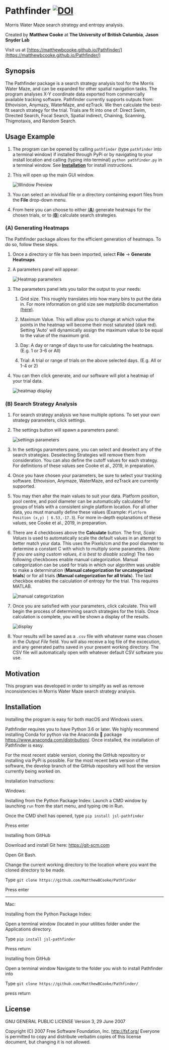 # Pathfinder    [![DOI](https://zenodo.org/badge/188258387.svg)](https://zenodo.org/badge/latestdoi/188258387)

Morris Water Maze search strategy and entropy analysis.

Created by **Matthew Cooke** at **The University of British Columbia**, **Jason Snyder Lab**

Visit us at [https://matthewbcooke.github.io/Pathfinder/](https://matthewbcooke.github.io/Pathfinder/)

## Synopsis

The Pathfinder package is a search strategy analysis tool for the Morris Water Maze, and can be expanded for other spatial navigation tasks. The program analyses X-Y coordinate data exported from commercially available tracking software. Pathfinder currently supports outputs from: Ethovision, Anymazy, WaterMaze, and ezTrack. We then calculate the best-fit search strategy for the trial. Trials are fit into one of: Direct Swim, Directed Search, Focal Search, Spatial indirect, Chaining, Scanning, Thigmotaxis, and Random Search.

## Usage Example

1. The program can be opened by calling `pathfinder` (type `pathfinder` into a terminal window) if installed through PyPi or by navigating to your install location and calling (typing into terminal) `python pathfinder.py` in a terminal window. See [**Installation**](https://github.com/MatthewBCooke/Pathfinder/wiki/Installation) for install instructions.

2. This will open up the main GUI window.

    ![Window Preview](http://snyderlab.com/pathfinder/main.jpg)

3. You can select an inividual file or a directory containing export files from the **File** drop-down menu.

4. From here you can choose to either [(**A**)](https://github.com/MatthewBCooke/Pathfinder/blob/master/README.md#a-generating-heatmaps) generate heatmaps for the chosen trials, or to [(**B**)](https://github.com/MatthewBCooke/Pathfinder/blob/master/README.md#b-search-strategy-analysis) calculate search strategies.

### (A) Generating Heatmaps

The Pathfinder package allows for the efficient generation of heatmaps. To do so, follow these steps.

1. Once a directory or file has been imported, select **File** -> **Generate Heatmaps**

2. A parameters panel will appear:

    ![Heatmap parameters](http://snyderlab.com/pathfinder/heatmapparams.jpg)

3. The parameters panel lets you tailor the output to your needs:

    1. Grid size. This roughly translates into how many bins to put the data in. For more information on grid size see matplotlib documentation [(here)](http://matplotlib.org/devdocs/api/_as_gen/matplotlib.axes.Axes.hexbin.html).

    2. Maximum Value. This will allow you to change at which value the points in the heatmap will become their most saturated (dark red). Setting 'Auto' will dynamically assign the maximum value to be equal to the value of the maximum grid.


    3. Day: A day or range of days to use for calculating the heatmaps. (E.g. 1 or 3-6 or All)

    4. Trial: A trial or range of trials on the above selected days. (E.g. All or 1-4 or 2)

4. You can then click generate, and our software will plot a heatmap of your trial data.

    ![heatmap display](http://snyderlab.com/pathfinder/heatmap.jpg)

### (B) Search Strategy Analysis

1. For search strategy analysis we have multiple options. To set your own strategy parameters, click settings.

2. The settings button will spawn a parameters panel:

    ![settings parameters](http://snyderlab.com/pathfinder/settings.jpg)


3. In the settings parameters pane, you can select and deselect any of the search strategies. Deselecting Strategies will remove them from consideration. You can also define the cutoff values for each strategy. For definitions of these values see Cooke et al., 2019, in preparation.

4. Once you have chosen your parameters, be sure to select your tracking software. Ethovision, Anymaze, WaterMaze, and ezTrack are currently supported. 

5. You may then alter the main values to suit your data. Platform position, pool centre, and pool diameter can be automatically calculated for groups of trials with a consistent single platform location. For all other data, you must manually define these values (Example: `Platform Position (x,y) | 6.53,-17.3`). For more in-depth explanations of these values, see Cooke et al., 2019, in preparation.

6. There are 4 checkboxes above the **Calculate** button. The first, *Scale Values* is used to automatically scale the default values in an attempt to better match your data. This uses the Pixels/cm and the pool diameter to determine a constant C with which to multiply some parameters. (*Note: If you are using custom values, it is best to disable scaling*) The two following checkboxes enable manual categorization. Manual categorization can be used for trials in which our algorithm was unable to make a determination (**Manual categorization for uncategorized trials**) or for all trials (**Manual categorization for all trials**). The last checkbox enables the calculation of entropy for the trial. This requires MATLAB.

    ![manual categorization](http://snyderlab.com/pathfinder/manual.jpg)


7. Once you are satisfied with your parameters, click calculate. This will begin the process of determining search strategies for the trials. Once calculation is complete, you will be shown a display of the results.

    ![display](http://snyderlab.com/pathfinder/output.jpg)


8. Your results will be saved as a `.csv` file with whatever name was chosen in the *Output File* field. You will also receive a log file of the excecution, and any generated paths saved in your present working directory. The CSV file will automatically open with whatever default CSV software you use.


## Motivation

This program was developed in order to simplify as well as remove inconsistencies in Morris Water Maze search strategy analysis. 

## Installation

Installing the program is easy for both macOS and Windows users.

Pathfinder requires you to have Python 3.6 or later. We highly recommend installing Conda for python via the Anaconda 🐍 package https://www.anaconda.com/distribution/. Once installed, the installation of Pathfinder is easy.

For the most recent stable version, cloning the GitHub repository or installing via PyPi is possible. For the most recent beta version of the software, the develop branch of the GitHub repository will host the version currently being worked on.

Installation Instructions:

Windows:

Installing from the Python Package Index:
Launch a CMD window by launching `run` from the start menu, and typing `CMD` in Run.

Once the CMD shell has opened, type `pip install jsl-pathfinder`

Press enter

Installing from GitHub

Download and install Git here: https://git-scm.com

Open Git Bash.

Change the current working directory to the location where you want the cloned directory to be made.

Type `git clone https://github.com/MatthewBCooke/Pathfinder`

Press enter

***

Mac:

Installing from the Python Package Index:

Open a terminal window (located in your utilities folder under the Applications directory.

Type `pip install jsl-pathfinder`

Press return

Installing from GitHub

Open a terminal window Navigate to the folder you wish to install Pathfinder into

Type `git clone https://github.com/MatthewBCooke/Pathfinder/`

press return


## License

GNU GENERAL PUBLIC LICENSE
                       Version 3, 29 June 2007

 Copyright (C) 2007 Free Software Foundation, Inc. <http://fsf.org/>
 Everyone is permitted to copy and distribute verbatim copies
 of this license document, but changing it is not allowed.
